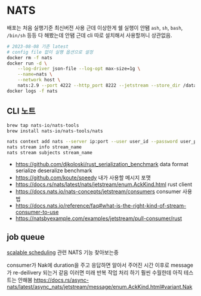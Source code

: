 # NATS

배포는 처음 실행기준 최신버전 사용 근데 이상한게 쉘 실행이 안됌 `ash`, `sh`, `bash`, `/bin/sh` 등등 다 해봤는데 안됌 근데 cli 따로 설치해서 사용할꺼니 상관없음.

```bash
# 2023-08-08 기준 latest
# config file 없이 실행 옵션으로 설정
docker rm -f nats
docker run -d \
    --log-driver json-file --log-opt max-size=1g \
    --name=nats \
    --network host \
    nats:2.9 --port 4222 --http_port 8222 --jetstream --store_dir /data --user test --pass test-test-test
docker logs -f nats
```

## CLI 노트

```bash
brew tap nats-io/nats-tools
brew install nats-io/nats-tools/nats

nats context add nats --server ip:port --user user_id --password user_pwd --description "NATS Demo" --select
nats stream info stream_name
nats stream subjects stream_name
```

- <https://github.com/djkoloski/rust_serialization_benchmark> data format serialize deseralize benchmark
- <https://github.com/koute/speedy> 내가 사용할 메시지 포맷
- <https://docs.rs/nats/latest/nats/jetstream/enum.AckKind.html> rust client
- <https://docs.nats.io/nats-concepts/jetstream/consumers> consumer 사용법
- <https://docs.nats.io/reference/faq#what-is-the-right-kind-of-stream-consumer-to-use>
- <https://natsbyexample.com/examples/jetstream/pull-consumer/rust>

## job queue

[scalable scheduling](/post/1.html) 관련 NATS 기능 찾아보는중

consumer가 Nak에 duration을 주고 응답하면 알아서 주어진 시간 이후로 message가 re-deilivery 되는거 같음 이러면 미래 반복 작업 처리 하기 훨씬 수월한데 아직 테스트는 안해봄 <https://docs.rs/async-nats/latest/async_nats/jetstream/message/enum.AckKind.html#variant.Nak>
